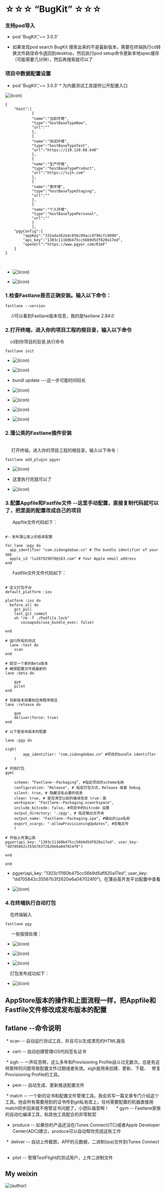 # ☆☆☆ “BugKit” ☆☆☆

### 支持pod导入
* pod 'BugKit','~> 3.0.3'

* 如果发现pod search BugKit 搜索出来的不是最新版本，需要在终端执行cd转换文件路径命令退回到desktop，然后执行pod setup命令更新本地spec缓存（可能需要几分钟），然后再搜索就可以了


### 项目中数据配置设置
* pod 'BugKit','~> 3.0.3'
* 为内置测试工具提供公开配置入口

 ![(icon)](https://github.com/MrLujh/BugKit/blob/master/resource/json.03.png)

```objc
{
    "host":[
            {
            "name":"当前环境",
            "type":"hostBaseTypeNow",
            "url":""
            },
            {
            "name":"测试环境",
            "type":"hostBaseTypeTest",
            "url":"https://119.120.88.640"
            },
            {
            "name":"生产环境",
            "type":"hostBaseTypeProduct",
            "url":"https://lujh.com"
            },
            {
            "name":"类环境",
            "type":"hostBaseTypeStaging",
            "url":""
            },
            {
            "name":"个人环境",
            "type":"hostBaseTypePersonal",
            "url":""
            }
            ],
    "pgyConfig":{
        "appKey":"332ada3b2e4c856c09acc9796cfc9099",
        "api_key":"1303c11160b475cc56b9d5df820a17ed",
        "openUrl":"https://www.pgyer.com/R1mF"
    }
}
```

     
* ![(icon)](https://github.com/MrLujh/BugKit/blob/master/resource/json.01.png)

* ![(icon)](https://github.com/MrLujh/BugKit/blob/master/resource/json.02.png)

### 1.检查Fastlane是否正确安装。输入以下命令：

```objc
fastlane --version
```
      //可以看到Fastlane版本信息，我的是fastlane 2.84.0
      
### 2.打开终端，进入你的项目工程的根目录，输入以下命令

      cd到你项目的目录,执行命令
      
```objc       
fastlane init
```
* ![(icon)](https://github.com/daniulaolu/Fastlane--Packaging/blob/master/fastlane%20init_resource/fastlane%20init_01.png)

* ![(icon)](https://github.com/daniulaolu/Fastlane--Packaging/blob/master/fastlane%20init_resource/fastlane%20init_02.png)

*  bundl update ---这一步可能时间较长
* ![(icon)](https://github.com/daniulaolu/Fastlane--Packaging/blob/master/fastlane%20init_resource/fastlane%20init_03.png)

* ![(icon)](https://github.com/daniulaolu/Fastlane--Packaging/blob/master/fastlane%20init_resource/fastlane%20init_04.png)

* ![(icon)](https://github.com/daniulaolu/Fastlane--Packaging/blob/master/fastlane%20init_resource/fastlane%20init_05.png)

* ![(icon)](https://github.com/daniulaolu/Fastlane--Packaging/blob/master/fastlane%20init_resource/fastlane%20init_06.png)

### 2.蒲公英的Fastlane插件安装
      
      打开终端，进入你的项目工程的根目录，输入以下命令：
      
```objc       
fastlane add_plugin pgyer
```

* ![(icon)](https://github.com/daniulaolu/Fastlane--Packaging/blob/master/fastlane%20add_plugin_resource/fastlane%20add_plugin_01.png)

* 这里执行完就可以了
* ![(icon)](https://github.com/daniulaolu/Fastlane--Packaging/blob/master/fastlane%20add_plugin_resource/fastlane%20add_plugin_02.png)



### 3.配置Appfile和Fastfile文件 --这里手动配置，直接复制代码就可以了，把里面的配置改成自己的项目

 
       Appfile文件代码如下：
       
```objc

#--发布蒲公英上的版本配置

for_lane :pgy do
  app_identifier "com.zidongdabao.cn" # The bundle identifier of your app
  apple_id "lu287929070@163.com" # Your Apple email address 
end

```

        Fastfile文件文件代码如下：

```objc

# 定义打包平台
default_platform :ios

platform :ios do
  before_all do
    git_pull
    last_git_commit
    sh "rm -f ./Podfile.lock"
       cocoapods(use_bundle_exec: false)

end

# 运行所有的测试
  lane :test do
    scan
end

# 提交一个新的Beta版本
# 确保配置文件是最新的
lane :beta do
   
    gym 
    pilot 
end

# 将新版本部署到应用程序商店
lane :release do
   
    gym 
    deliver(force: true) 
end

# 以下是发布版本的配置

lane :pgy do
    
sigh(
        app_identifier: "com.zidongdabao.cn" #项目的bundle identifler
    )

# 开始打包    
gym(
     
    scheme: “Fastlane--Packaging”, #指定项目的scheme名称
    configuration: "Release", # 指定打包方式，Release 或者 Debug
    silent: true, # 隐藏没有必要的信息
    clean: true, # 是否清空以前的编译信息 true：是
    workspace: "Fastlane--Packaging.xcworkspace",
    include_bitcode: false, #项目中的bitcode 设置
    output_directory: './pgy', # 指定输出文件夹
    output_name: "Fastlane--Packaging.ipa", #输出的ipa名称
    export_xcargs: "-allowProvisioningUpdates”, #忽略文件
    )

# 开始上传蒲公英
pgyer(api_key: "1303c11160b475cc56b9d5df820a17ed", user_key: "dd705842c35567b3f2620e6a047024f0")

end

end

```

* pgyer(api_key: "1303c11160b475cc56b9d5df820a17ed", user_key: "dd705842c35567b3f2620e6a047024f0"),
  在蒲谷英开发平台配置中查看
  
  
* ![(icon)](https://github.com/daniulaolu/Fastlane--Packaging/blob/master/error_resource/error_o4.png)

### 4.在终端执行自动打包 

     在终端输入
```objc 
fastlane pgy
```

 
      一些报错处理：
 * ![(icon)](https://github.com/daniulaolu/Fastlane--Packaging/blob/master/error_resource/error__01.png)
 
 * ![(icon)](https://github.com/daniulaolu/Fastlane--Packaging/blob/master/error_resource/error_02.png)
 
 * ![(icon)](https://github.com/daniulaolu/Fastlane--Packaging/blob/master/error_resource/error_03.png)
 
 
     打包发布成功如下：
 
 * ![(icon)](https://github.com/daniulaolu/Fastlane--Packaging/blob/master/fastlane%20init_resource/fastlane%20init_07.png)
 
 
## AppStore版本的操作和上面流程一样，把Appfile和Fastfile文件修改成发布版本的配置
  
## fatlane --命令说明

  *  scan -- 自动运行测试工具，并且可以生成漂亮的HTML报告
 
  *  cert -- 自动创建管理iOS代码签名证书
  
  *  sigh -- 一声叹息啊，这么多年和Provisioning Profile战斗过无数次。总是有这样那样的问题导致配置文件过期或者失效。sigh是用来创建、更新、下载、    修复Provisioning Profile的工具。
  
  *  pem -- 自动生成、更新推送配置文件
  
  *  match -- 一个新的证书和配置文件管理工具。我会另写一篇文章专门介绍这个工具。他会所有需要用到的证书传到git私有库上，任何需要配置的机器直接用match同步回来就不用管证书问题了，小团队福音啊！   
  
  *  gym -- Fastlane家族的自动化编译工具，和其他工具配合的非常默契
 
  *  produce -- 如果你的产品还没在iTunes Connect(iTC)或者Apple Developer Center(ADC)建立，produce可以自动帮你完成这些工作
  
  *  deliver -- 自动上传截图，APP的元数据，二进制(ipa)文件到iTunes Connect
  
  *  pilot -- 管理TestFlight的测试用户，上传二进制文件

## My weixin
![(author)](https://github.com/daniulaolu/PushParameterWithDict-/blob/master/xiaolu.jpg)

